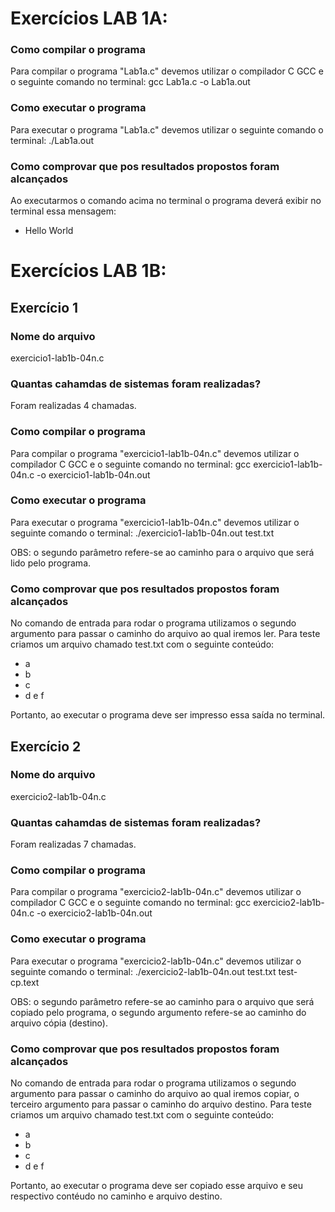 # Exercícios LAB 1A:

### Como compilar o programa

Para compilar o programa "Lab1a.c" devemos utilizar o compilador C GCC e o seguinte comando no terminal:
gcc Lab1a.c -o Lab1a.out

### Como executar o programa

Para executar o programa "Lab1a.c" devemos utilizar o seguinte comando o terminal:
./Lab1a.out

### Como comprovar que pos resultados propostos foram alcançados

Ao executarmos o comando acima no terminal o programa deverá exibir no terminal essa mensagem:

* Hello World

# Exercícios LAB 1B:

## Exercício 1

### Nome do arquivo

exercicio1-lab1b-04n.c

### Quantas cahamdas de sistemas foram realizadas?

Foram realizadas 4 chamadas.

### Como compilar o programa

Para compilar o programa "exercicio1-lab1b-04n.c" devemos utilizar o compilador C GCC e o seguinte comando no terminal:
gcc exercicio1-lab1b-04n.c -o exercicio1-lab1b-04n.out

### Como executar o programa

Para executar o programa "exercicio1-lab1b-04n.c" devemos utilizar o seguinte comando o terminal:
./exercicio1-lab1b-04n.out test.txt

OBS: o segundo parâmetro refere-se ao caminho para o arquivo que será lido pelo programa.

### Como comprovar que pos resultados propostos foram alcançados

No comando de entrada para rodar o programa utilizamos o segundo argumento para passar o caminho do arquivo ao qual iremos ler.
Para teste criamos um arquivo chamado test.txt com o seguinte conteúdo:
* a
* b
* c
* d e f

Portanto, ao executar o programa deve ser impresso essa saída no terminal.

## Exercício 2 

### Nome do arquivo

exercicio2-lab1b-04n.c

### Quantas cahamdas de sistemas foram realizadas?

Foram realizadas 7 chamadas.

### Como compilar o programa

Para compilar o programa "exercicio2-lab1b-04n.c" devemos utilizar o compilador C GCC e o seguinte comando no terminal:
gcc exercicio2-lab1b-04n.c -o exercicio2-lab1b-04n.out

### Como executar o programa

Para executar o programa "exercicio2-lab1b-04n.c" devemos utilizar o seguinte comando o terminal:
./exercicio2-lab1b-04n.out test.txt test-cp.text

OBS: o segundo parâmetro refere-se ao caminho para o arquivo que será copiado pelo programa, o segundo argumento refere-se ao caminho do arquivo cópia (destino).

### Como comprovar que pos resultados propostos foram alcançados

No comando de entrada para rodar o programa utilizamos o segundo argumento para passar o caminho do arquivo ao qual iremos copiar,
o terceiro argumento para passar o caminho do arquivo destino.
Para teste criamos um arquivo chamado test.txt com o seguinte conteúdo:
* a
* b
* c
* d e f

Portanto, ao executar o programa deve ser copiado esse arquivo e seu respectivo contéudo no caminho e arquivo destino.
